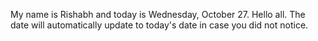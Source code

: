 My name is Rishabh and today is Wednesday, October 27. Hello all. The date will automatically update to today's date in case you did not notice.
